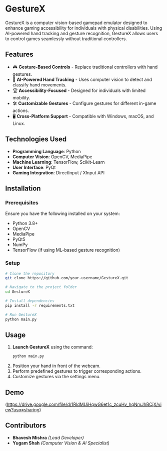 # GestureX

GestureX is a computer vision-based gamepad emulator designed to enhance gaming accessibility for individuals with physical disabilities. Using AI-powered hand tracking and gesture recognition, GestureX allows users to control games seamlessly without traditional controllers.

## Features
- 🎮 **Gesture-Based Controls** - Replace traditional controllers with hand gestures.
- 🤖 **AI-Powered Hand Tracking** - Uses computer vision to detect and classify hand movements.
- 🏆 **Accessibility-Focused** - Designed for individuals with limited mobility.
- 🛠 **Customizable Gestures** - Configure gestures for different in-game actions.
- 🖥 **Cross-Platform Support** - Compatible with Windows, macOS, and Linux.

## Technologies Used
- **Programming Language**: Python
- **Computer Vision**: OpenCV, MediaPipe
- **Machine Learning**: TensorFlow, Scikit-Learn
- **User Interface**: PyQt
- **Gaming Integration**: DirectInput / XInput API

## Installation
### Prerequisites
Ensure you have the following installed on your system:
- Python 3.8+
- OpenCV
- MediaPipe
- PyQt5
- NumPy
- TensorFlow (if using ML-based gesture recognition)

### Setup
```bash
# Clone the repository
git clone https://github.com/your-username/GestureX.git

# Navigate to the project folder
cd GestureX

# Install dependencies
pip install -r requirements.txt

# Run GestureX
python main.py
```

## Usage
1. **Launch GestureX** using the command:
   ```bash
   python main.py
   ```
2. Position your hand in front of the webcam.
3. Perform predefined gestures to trigger corresponding actions.
4. Customize gestures via the settings menu.

## Demo
(https://drive.google.com/file/d/1RldMUiHqwG6et1c_zcuHv_hqNmJhBCjX/view?usp=sharing)

## Contributors
- **Bhavesh Mishra** *(Lead Developer)*
- **Yugam Shah** *(Computer Vision & AI Specialist)*
